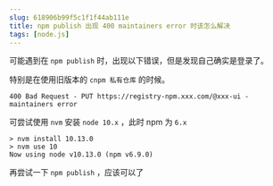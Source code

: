 ```yaml
---
slug: 618906b99f5c1f1f44ab111e
title: npm publish 出现 400 maintainers error 时该怎么解决
tags: [node.js]
---
```


可能遇到在 `npm publish` 时，出现以下错误，但是发现自己确实是登录了。
 
特别是在使用旧版本的  `cnpm 私有仓库` 的时候。

```
400 Bad Request - PUT https://registry-npm.xxx.com/@xxx-ui - maintainers error
```

可尝试使用 `nvm` 安装 `node 10.x` ，此时 npm 为 `6.x` 

```
> nvm install 10.13.0
> nvm use 10
Now using node v10.13.0 (npm v6.9.0)
```

再尝试一下 `npm publish` ，应该可以了
